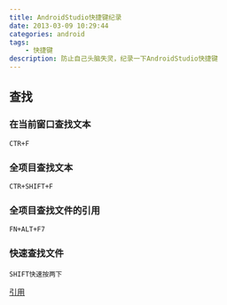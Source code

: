 ```yaml
---
title: AndroidStudio快捷键纪录
date: 2013-03-09 10:29:44
categories: android
tags: 
    - 快捷键
description: 防止自己头脑失灵，纪录一下AndroidStudio快捷键
---
```


## 查找

### 在当前窗口查找文本
```
CTR+F
```

### 全项目查找文本
```
CTR+SHIFT+F
```

### 全项目查找文件的引用
```
FN+ALT+F7
```


### 快速查找文件
```
SHIFT快速按两下
```


[引用](https://blog.csdn.net/huangxiaominglipeng/article/details/52525996)

